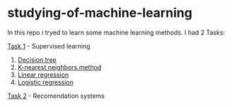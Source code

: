# studying-of-machine-learning 

In this repo i tryed to learn some machine learning methods.
I had 2 Tasks:

 [Task 1](./First%20task/) - Supervised learning
   1. [Decision tree](./First%20task/decision%20tree.py)
   2. [K-nearest neighbors method](./First%20task/k-nearest%20neighbors%20method.py)
   3. [Linear regression](./First%20task/linear%20regression.py)
   4. [Logistic regression](./First%20task/logistic%20model.py)

 [Task 2](./second%20task/) - Recomendation systems
